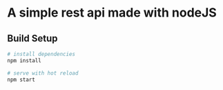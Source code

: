# A simple rest api made with nodeJS


## Build Setup

``` bash
# install dependencies
npm install

# serve with hot reload
npm start
```


